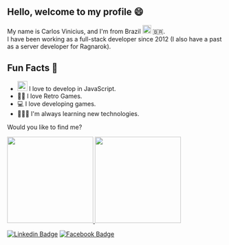 ## Hello, welcome to my profile 😄

My name is Carlos Vinicius, and I'm from Brazil <img width="20" src="https://emojipedia-us.s3.dualstack.us-west-1.amazonaws.com/thumbs/120/twitter/259/flag-brazil_1f1e7-1f1f7.png" /> :brazil:. 
<br>
I have been working as a full-stack developer since 2012 (I also have a past as a server developer for Ragnarok).

## Fun Facts 🚀
<ul>
  <li><img width="23" src="https://img.icons8.com/color/48/000000/javascript.png"/> I love to develop in JavaScript.</li>
  <li>🧙🏻  I love Retro Games.</li>
 <li>💻  I love developing games.</li>
  <li>👨🏻‍💻  I'm always learning new technologies.</li>
</ul>

Would you like to find me?

<a href="https://github.com/thevinizzz">
  <img height="200em" src="https://github-readme-stats.vercel.app/api?username=thevinizzz&show_icons=true&custom_title=GitHub+Stats&theme=vue">
</a>

<a href="https://github.com/thevinizzz">
  <img height="200em" src="https://github-readme-stats.vercel.app/api/top-langs/?username=thevinizzz&layout=compact&langs_count=7&theme=vue">
</a>

[![Linkedin Badge](https://img.shields.io/badge/-LinkedIn-blue?style=flat-square&logo=Linkedin&logoColor=white&link=https://www.linkedin.com/in/vinicius-p%C3%AA-borges-baab17191/)](https://www.linkedin.com/in/vinicius-p%C3%AA-borges-baab17191/)
[![Facebook Badge](https://img.shields.io/badge/-Facebook-blue?style=flat-square&logo=Facebook&logoColor=white&link=https://www.facebook.com/ViniPB)](https://www.facebook.com/ViniPB)
<!--
**TheVinizzz/TheVinizzz** is a ✨ _special_ ✨ repository because its `README.md` (this file) appears on your GitHub profile.

Here are some ideas to get you started:

- 🔭 I’m currently working on ...
- 🌱 I’m currently learning ...
- 👯 I’m looking to collaborate on ...
- 🤔 I’m looking for help with ...
- 💬 Ask me about ...
- 📫 How to reach me: ...
- 😄 Pronouns: ...
- ⚡ Fun fact: ...
-->
